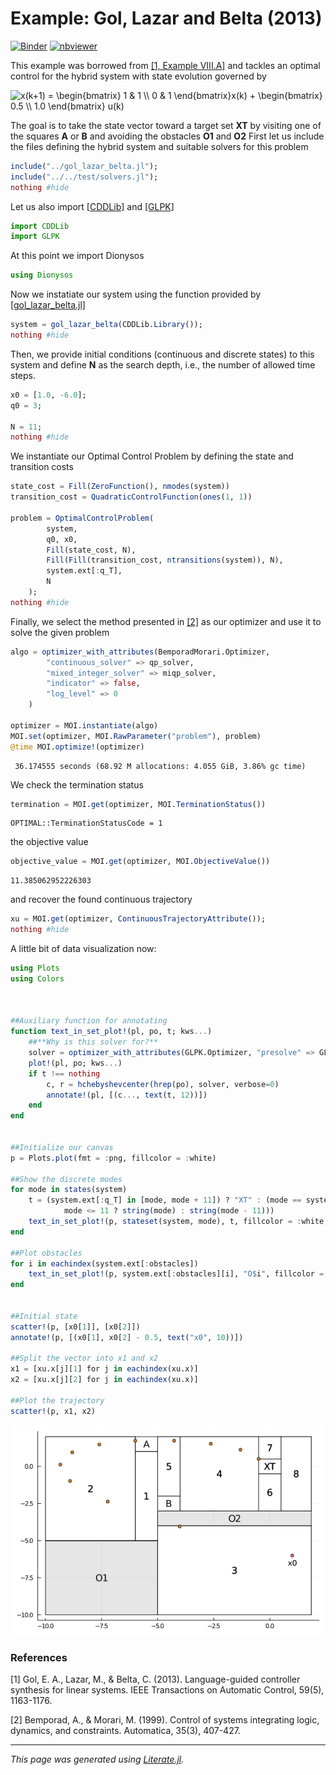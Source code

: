 # Example: Gol, Lazar and Belta (2013)

[![Binder](https://mybinder.org/badge_logo.svg)](https://mybinder.org/v2/gh/egidioln/Dionysos.jl/master?filepath=examples%2Fliterate%2Fgenerated%2Fliterate_gol_lazar_belta.ipynb)
[![nbviewer](https://img.shields.io/badge/show-nbviewer-579ACA.svg)](https://nbviewer.jupyter.org/github/egidioln/Dionysos.jl/blob/master/examples/literate/generated/literate_gol_lazar_belta.ipynb)

This example was borrowed from [[1, Example VIII.A]](#1) and tackles
an optimal control for the hybrid system with state evolution governed by

<img src="https://latex.codecogs.com/svg.latex?x(k&plus;1)&space;=&space;\begin{bmatrix}&space;1&space;&&space;1&space;\\&space;0&space;&&space;1&space;\end{bmatrix}x(k)&space;&plus;&space;\begin{bmatrix}&space;0.5&space;\\&space;1.0&space;\end{bmatrix}&space;u(k)" title="x(k+1) = \begin{bmatrix} 1 & 1 \\ 0 & 1 \end{bmatrix}x(k) + \begin{bmatrix} 0.5 \\ 1.0 \end{bmatrix} u(k)" />

The goal is to take the state vector toward a target set **XT** by visiting one of the squares
**A** or **B** and avoiding the obstacles **O1** and **O2**
First let us include the files defining the hybrid system and suitable solvers for this problem

```julia
include("../gol_lazar_belta.jl");
include("../../test/solvers.jl");
nothing #hide
```

Let us also import [[CDDLib]](https://github.com/JuliaPolyhedra/CDDLib.jl/tree/v0.6.3)
and [[GLPK]](https://github.com/jump-dev/GLPK.jl)

```julia
import CDDLib
import GLPK
```

At this point we import Dionysos

```julia
using Dionysos
```

Now we instatiate our system using the function provided by [[gol_lazar_belta.jl]](../gol_lazar_belta.jl)

```julia
system = gol_lazar_belta(CDDLib.Library());
nothing #hide
```

Then, we provide initial conditions (continuous and discrete states) to this system
and define **N** as the search depth, i.e., the number of allowed time steps.

```julia
x0 = [1.0, -6.0];
q0 = 3;

N = 11;
nothing #hide
```

We instantiate our Optimal Control Problem by defining the state and transition costs

```julia
state_cost = Fill(ZeroFunction(), nmodes(system))
transition_cost = QuadraticControlFunction(ones(1, 1))

problem = OptimalControlProblem(
        system,
        q0, x0,
        Fill(state_cost, N),
        Fill(Fill(transition_cost, ntransitions(system)), N),
        system.ext[:q_T],
        N
    );
nothing #hide
```

Finally, we select the method presented in [[2]](#2) as our optimizer and use it to solve the given problem

```julia
algo = optimizer_with_attributes(BemporadMorari.Optimizer,
        "continuous_solver" => qp_solver,
        "mixed_integer_solver" => miqp_solver,
        "indicator" => false,
        "log_level" => 0
    )

optimizer = MOI.instantiate(algo)
MOI.set(optimizer, MOI.RawParameter("problem"), problem)
@time MOI.optimize!(optimizer)
```

```
 36.174555 seconds (68.92 M allocations: 4.055 GiB, 3.86% gc time)

```

We check the termination status

```julia
termination = MOI.get(optimizer, MOI.TerminationStatus())
```

```
OPTIMAL::TerminationStatusCode = 1
```

the objective value

```julia
objective_value = MOI.get(optimizer, MOI.ObjectiveValue())
```

```
11.385062952226303
```

and recover the found continuous trajectory

```julia
xu = MOI.get(optimizer, ContinuousTrajectoryAttribute());
nothing #hide
```

A little bit of data visualization now:

```julia
using Plots
using Colors



##Auxiliary function for annotating
function text_in_set_plot!(pl, po, t; kws...)
    ##**Why is this solver for?**
    solver = optimizer_with_attributes(GLPK.Optimizer, "presolve" => GLPK.ON)
    plot!(pl, po; kws...)
    if t !== nothing
        c, r = hchebyshevcenter(hrep(po), solver, verbose=0)
        annotate!(pl, [(c..., text(t, 12))])
    end
end


##Initialize our canvas
p = Plots.plot(fmt = :png, fillcolor = :white)

##Show the discrete modes
for mode in states(system)
    t = (system.ext[:q_T] in [mode, mode + 11]) ? "XT" : (mode == system.ext[:q_A] ? "A" : (mode == system.ext[:q_B] ? "B" :
            mode <= 11 ? string(mode) : string(mode - 11)))
    text_in_set_plot!(p, stateset(system, mode), t, fillcolor = :white, linecolor = :black)
end

##Plot obstacles
for i in eachindex(system.ext[:obstacles])
    text_in_set_plot!(p, system.ext[:obstacles][i], "O$i", fillcolor = :black, fillalpha = 0.1)
end


##Initial state
scatter!(p, [x0[1]], [x0[2]])
annotate!(p, [(x0[1], x0[2] - 0.5, text("x0", 10))])

##Split the vector into x1 and x2
x1 = [xu.x[j][1] for j in eachindex(xu.x)]
x2 = [xu.x[j][2] for j in eachindex(xu.x)]

##Plot the trajectory
scatter!(p, x1, x2)
```
![](1507872072.png)

### References
<a id="1">[1]</a>
Gol, E. A., Lazar, M., & Belta, C. (2013). Language-guided controller synthesis for linear systems. IEEE Transactions on Automatic Control, 59(5), 1163-1176.

<a id="2">[2]</a>
Bemporad, A., & Morari, M. (1999). Control of systems integrating logic, dynamics, and constraints. Automatica, 35(3), 407-427.

---

*This page was generated using [Literate.jl](https://github.com/fredrikekre/Literate.jl).*

